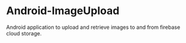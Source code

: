 # Android-ImageUpload
Android application to upload and retrieve images to and from firebase cloud storage.
